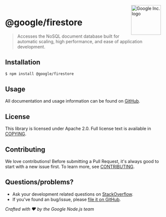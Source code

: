 <img src="https://avatars0.githubusercontent.com/u/1342004?v=3&s=96" alt="Google Inc. logo" title="Google" align="right" height="96" width="96"/>

# @google/firestore

> Accesses the NoSQL document database built for automatic scaling, high performance, and ease of application development.

## Installation

```sh
$ npm install @google/firestore
```

## Usage
All documentation and usage information can be found on [GitHub](https://github.com/google/google-api-nodejs-client).

## License
This library is licensed under Apache 2.0. Full license text is available in [COPYING](https://github.com/google/google-api-nodejs-client/blob/master/COPYING).

## Contributing
We love contributions! Before submitting a Pull Request, it's always good to start with a new issue first. To learn more, see [CONTRIBUTING](https://github.com/google/google-api-nodejs-client/blob/master/.github/CONTRIBUTING.md).

## Questions/problems?
* Ask your development related questions on [StackOverflow](http://stackoverflow.com/questions/tagged/google-api-nodejs-client).
* If you've found an bug/issue, please [file it on GitHub](https://github.com/google/google-api-nodejs-client/issues).


*Crafted with ❤️ by the Google Node.js team*
